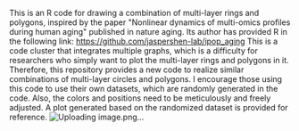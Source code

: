 This is an R code for drawing a combination of multi-layer rings and polygons, inspired by the paper "Nonlinear dynamics of multi-omics profiles during human aging" published in nature aging. Its author has provided R in the following link: 
https://github.com/jaspershen-lab/ipop_aging
This is a code cluster that integrates multiple graphs, which is a difficulty for researchers who simply want to plot the multi-layer rings and polygons in it.
Therefore, this repository provides a new code to realize similar combinations of multi-layer circles and polygons. I encourage those using this code to use their own datasets, which are randomly generated in the code. 
Also, the colors and positions need to be meticulously and freely adjusted. A plot generated based on the randomized dataset is provided for reference.
![Uploading image.png…]()
